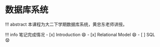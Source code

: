 # 数据库系统

!!! abstract
    本课程为大二下学期数据库系统，黄忠东老师讲授。

!!! info 笔记完成情况
    - [x] Introduction :smile:
    - [x] Relational Model :smile:
    - [ ] SQL :anguished: